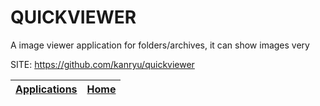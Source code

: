 # QUICKVIEWER
 
 A image viewer application for folders/archives, it can show images very
 
 SITE: https://github.com/kanryu/quickviewer

 | [Applications](https://portable-linux-apps.github.io/apps.html) | [Home](https://portable-linux-apps.github.io)
 | --- | --- |
